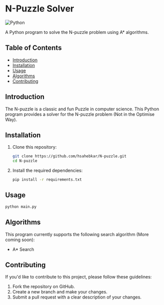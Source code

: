 # N-Puzzle Solver

![Python](https://img.shields.io/badge/Python-3.1x-blue.svg)

A Python program to solve the N-puzzle problem using A* algorithms.

## Table of Contents

- [Introduction](#introduction)
- [Installation](#installation)
- [Usage](#usage)
- [Algorithms](#algorithms)
- [Contributing](#contributing)

## Introduction

The N-puzzle is a classic and fun Puzzle in computer science.
This Python program provides a solver for the N-puzzle problem (Not in the Optimise Way).

## Installation

1. Clone this repository:

   ```bash
   git clone https://github.com/hsahebkar/N-puzzle.git
   cd N-puzzle
   ```

2. Install the required dependencies:

   ```bash
   pip install -r requirements.txt
   ```

## Usage

```bash
python main.py
```

## Algorithms

This program currently supports the following search algorithm (More coming soon):
- A* Search


## Contributing

If you'd like to contribute to this project, please follow these guidelines:

1. Fork the repository on GitHub.
2. Create a new branch and make your changes.
3. Submit a pull request with a clear description of your changes.

